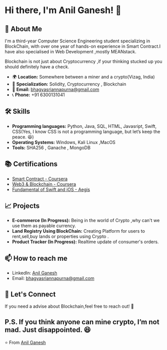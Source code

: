 # Hi there, I'm Anil Ganesh! 👋

## 🚀 About Me


I'm a third-year Computer Science Engineering student specializing in BlockChain, with over one year of hands-on experience in Smart Contract.I have also specialised in Web Development ,mostly MEANstack.

 Blockchain is not just about Cryptocurrency ,if your thinking stucked up you should definitely have a check.

- 🌍 **Location:** Somewhere between a miner and a crypto(Vizag, India)
- 💎 **Specialization:** Solidity, Cryptocurrency , Blockchain
- 📧 **Email:** bhagyasriannapurna@gmail.com
- 📞 **Phone:** +91 6300131041
## 🛠 Skills

- **Programming languages:** Python, Java, SQL, HTML, Javasript, Swift, CSS(Yes, I know CSS is not a programming language, but let’s keep the peace. 😆)
- **Operating Systems:** Windows, Kali Linux ,MacOS
- **Tools:** SHA256 , Ganache , MongoDB 


## 📚 Certifications

- [Smart Contract - Coursera](https://drive.google.com/file/d/1kdwnMlKiIbBzUSjI2NGt21xKl56lfTHn/view?usp=drive_link)
- [Web3 & Blockchain - Coursera](https://drive.google.com/file/d/1nBlkiqQ4wd8H7D3bI_DWlwgrqTo2xjk1/view?usp=drive_link)
- [Fundamental of Swift and iOS - Aegis](https://drive.google.com/file/d/12aYYHu_0C-f_1nuCW3WUXyloHmUAkK-1/view?usp=drive_link)

## 📈 Projects

- **E-commerce (In Progress):** Being in the world of Crypto ,why can't we use them as payable currency.
- **Land Registry Using BlockChain:** Creating Platform for users to rent,sell,buy lands or properties using Crypto .
- **Product Tracker (In Progress):** Realtime update of consumer's orders.



## 📫 How to reach me

- LinkedIn: [Anil Ganesh](www.linkedin.com/in/anil-ganesh-09219a274)
- Email: bhagyasriannapurna@gmail.com

## 🚀 Let's Connect

If you need a advise about Blockchain,feel free to reach out! 🚀 

P.S. If you think anyone can mine crypto, I’m not mad. Just disappointed. 😆
---

⭐️ From [Anil Ganesh](https://github.com/AnilganeshThota)
